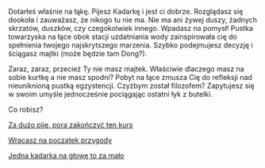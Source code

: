 ﻿Dotarłeś właśnie na łąkę. Pijesz Kadarkę i jest ci dobrze. Rozglądasz się dookoła
i zauważasz, że nikogo tu nie ma. Nie ma ani żywej duszy, żadnych skrzatów, duszków, czy 
czegokolwiek innego. Wpadasz na pomysł! Pustka towarzyska na łące obok stacji
uzdatniania wody zainspirowała cię do spełnienia twojego najskrytszego marzenia.
Szybko podejmujesz decyzję i ściągasz majtki (może będzie tam Dong?).

Zaraz, zaraz, przecież Ty nie masz majtek. Właściwie dlaczego masz na sobie kurtkę a nie masz spodni?
Pobyt na łące zmusza Cię do refleksji nad nieuniknioną pustką egzystencji. Czyżbym został filozofem?
Zapytujesz się w swoim umyśle jednocześnie pociągając ostatni łyk z butelki.

Co robisz?

[Za dużo piję, pora zakończyć ten kurs](../kurs/kurs.md)

[Wracasz na początek przygody](../../ptasieMleczko.md)

[Jedna kadarka na głowę to za mało](../kadarka.md)

